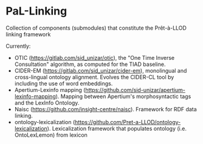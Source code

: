 # PaL-Linking
Collection of components (submodules) that constitute the Prêt-à-LLOD linking framework

Currently: 
* OTIC (https://gitlab.com/sid_unizar/otic), the "One Time Inverse Consultation" algorithm, as computed for the TIAD baseline.
* CIDER-EM (https://gitlab.com/sid_unizar/cider-em), monolingual and cross-lingual ontology alignment. Evolves the CIDER-CL tool by including the use of word embeddings. 
* Apertium-Lexinfo mapping (https://github.com/sid-unizar/apertium-lexinfo-mapping). Mapping between Apertium's morphosyntactic tags and the LexInfo Ontology.
* Naisc (https://github.com/insight-centre/naisc). Framework for RDF data linking. 
* ontology-lexicalization  (https://github.com/Pret-a-LLOD/ontology-lexicalization). Lexicalization framework that populates ontology (i.e. OntoLexLemon) from lexicon



